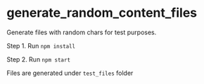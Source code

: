 # generate_random_content_files
Generate files with random chars for test purposes.

Step 1.
    Run <code>npm install</code>
    
Step 2.
    Run <code>npm start</code>
    
Files are generated under <code>test_files</code> folder
